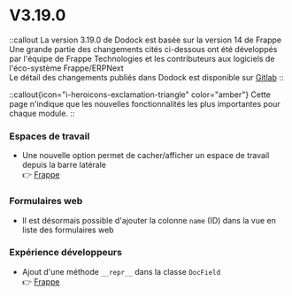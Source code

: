 # V3.19.0

::callout
La version 3.19.0 de Dodock est basée sur la version 14 de Frappe  
Une grande partie des changements cités ci-dessous ont été développés par l'équipe de Frappe Technologies et les contributeurs aux logiciels de l'éco-système Frappe/ERPNext  
Le détail des changements publiés dans Dodock est disponible sur [Gitlab](https://gitlab.com/dokos/dodock/-/releases/v3.19.0)
::

::callout{icon="i-heroicons-exclamation-triangle" color="amber"}
Cette page n'indique que les nouvelles fonctionnalités les plus importantes pour chaque module.
::

### Espaces de travail

- Une nouvelle option permet de cacher/afficher un espace de travail depuis la barre latérale  
:point_right: [Frappe](https://github.com/frappe/frappe/pull/19539)


### Formulaires web

- Il est désormais possible d'ajouter la colonne `name` (ID) dans la vue en liste des formulaires web  


### Expérience développeurs

- Ajout d'une méthode `__repr__` dans la classe `DocField`  
:point_right: [Frappe](https://github.com/frappe/frappe/pull/19479)
